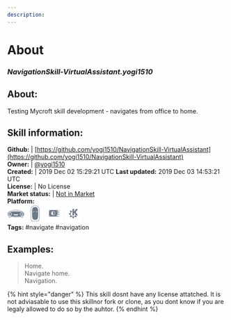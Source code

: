 ```yaml
---
description: 
---
```


# About  
### _NavigationSkill-VirtualAssistant.yogi1510_  
## About:  
Testing Mycroft skill development - navigates from office to home.

## Skill information:  
**Github:** | [https://github.com/yogi1510/NavigationSkill-VirtualAssistant](https://github.com/yogi1510/NavigationSkill-VirtualAssistant)  
**Owner:** | [@yogi1510](https://github.com/yogi1510)  
**Created:** | 2019 Dec 02 15:29:21 UTC  **Last updated:** 2019 Dec 03 14:53:21 UTC  
**License:** | No License  
**Market status:** | [Not in Market](https://market.mycroft.ai/skill/)  
**Platform:**  
 ![Mark I](../.gitbook/assets/mark-1-icon.png)  ![Mark II](../.gitbook/assets/mark-2-icon.png)  ![Picroft](../.gitbook/assets/picroft-icon.png)  ![plasmoid](../.gitbook/assets/kde.png)   
**Tags:** \#navigate \#navigation   
## Examples:  
> Home.  
> Navigate home.  
> Navigation.  
  
{% hint style="danger" %}
This skill dosnt have any license attatched. It is not adviasable to use this skillnor fork or clone, as you dont know if you are legaly allowed to do so by the auhtor.
{% endhint %}
